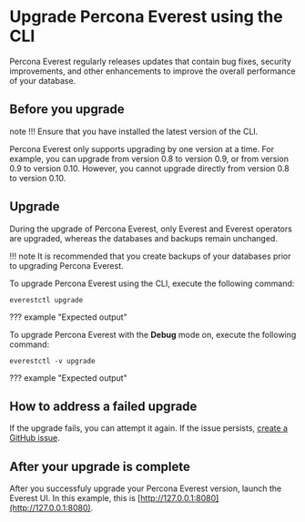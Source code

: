# Upgrade Percona Everest using the CLI

Percona Everest regularly releases updates that contain bug fixes, security improvements, and other enhancements to improve the overall performance of your database.


## Before you upgrade

note !!!
     Ensure that you have installed the latest version of the CLI.

Percona Everest only supports upgrading by one version at a time. For example, you can upgrade from version 0.8 to version 0.9, or from version 0.9 to version 0.10. However, you cannot upgrade directly from version 0.8 to version 0.10.
  
## Upgrade

During the upgrade of Percona Everest, only Everest and Everest operators are upgraded, whereas the databases and backups remain unchanged.

!!! note
    It is recommended that you create backups of your databases prior to upgrading Percona Everest.

To upgrade Percona Everest using the CLI, execute the following command:

    everestctl upgrade

??? example "Expected output"


To upgrade Percona Everest with the **Debug** mode on, execute the following command:

    everestctl -v upgrade

??? example "Expected output"



## How to address a failed upgrade

If the upgrade fails, you can attempt it again. If the issue persists, [create a GitHub issue](https://docs.github.com/en/issues/tracking-your-work-with-issues/creating-an-issue#creating-an-issue-from-a-repository).


## After your upgrade is complete

After you successfuly upgrade your Percona Everest version, launch the Everest UI. In this example, this is [http://127.0.0.1:8080](http://127.0.0.1:8080).














